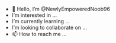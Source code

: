 - 👋 Hello, I’m @NewlyEmpoweredNoob96
-  I’m interested in ...
-  I’m currently learning ...
-  I’m looking to collaborate on ...
- 📫 How to reach me ...

<!---
NewlyEmpoweredNoob96/NewlyEmpoweredNoob96 is a ✨ special ✨ repository because its `README.md` (this file) appears on your GitHub profile.
You can click the Preview link to take a look at your changes.
--->
